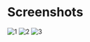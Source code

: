 # Screenshots
![1](https://user-images.githubusercontent.com/80020581/187901805-28953287-1ead-48a8-8767-dac6120f02e9.png)
![2](https://user-images.githubusercontent.com/80020581/187901813-785d8872-9615-43a9-ae64-ee9cd46afbac.png)
![3](https://user-images.githubusercontent.com/80020581/187901816-db95c856-4275-4b35-ab80-96ed956b20d4.png)
